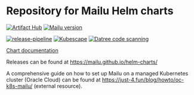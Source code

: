 # Repository for Mailu Helm charts

[![Artifact Hub](https://img.shields.io/endpoint?url=https://artifacthub.io/badge/repository/mailu)](https://artifacthub.io/packages/search?repo=mailu)
[![Mailu version](https://img.shields.io/badge/dynamic/yaml?url=https%3A%2F%2Fmailu.github.io%2Fhelm-charts%2Findex.yaml&query=%24.entries.mailu%5B%3A1%5D.appVersion&style=flat-square&label=AppVersion)](https://github.com/Mailu/Mailu)


[![release-pipeline](https://github.com/Mailu/helm-charts/actions/workflows/publish-chart.yaml/badge.svg?branch=master)](https://github.com/Mailu/helm-charts/actions/workflows/publish-chart.yaml)
[![Kubescape](https://github.com/Mailu/helm-charts/actions/workflows/kubescape.yaml/badge.svg?branch=master)](https://github.com/Mailu/helm-charts/actions/workflows/kubescape.yaml)
[![Datree code scanning](https://github.com/Mailu/helm-charts/actions/workflows/datree.yaml/badge.svg?branch=master)](https://github.com/Mailu/helm-charts/actions/workflows/datree.yaml)

[Chart documentation](charts/mailu/README.md)


Releases can be found at https://mailu.github.io/helm-charts/

A comprehensive guide on how to set up Mailu on a managed Kubernetes cluster (Oracle Cloud) can be found at https://just-4.fun/blog/howto/oc-k8s-mailu/ (external resource).
